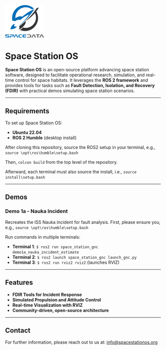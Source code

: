 <img src="assets/logo/spacedata_logo.png" alt="Space Station OS Logo" width="25%" />

# Space Station OS

**Space Station OS** is an open-source platform advancing space station software, designed to facilitate operational research, simulation, and real-time control for space habitats. It leverages the **ROS 2 framework** and provides tools for tasks such as **Fault Detection, Isolation, and Recovery (FDIR)** with practical demos simulating space station scenarios.

---

## Requirements

To set up Space Station OS:
- **Ubuntu 22.04**
- **ROS 2 Humble** (desktop install)

After cloning this repository, source the ROS2 setup in your terminal, e.g., 
`source \opt\ros\humble\setup.bash`

Then, `colcon build` from the top level of the repository. 

Afterward, each terminal must also source the install, i.e., `source install\setup.bash`


---

## Demos

### Demo 1a - Nauka Incident

Recreates the ISS Nauka incident for fault analysis. First, please ensure you, e.g., `source \opt\ros\humble\setup.bash`

Run commands in multiple terminals:

- **Terminal 1**: `$ ros2 run space_station_gnc demo1a_nauka_incident_estimate`
- **Terminal 2**: `$ ros2 launch space_station_gnc launch_gnc.py`
- **Terminal 3**: `$ ros2 run rviz2 rviz2` (launches RVIZ)

---

## Features

- **FDIR Tools for Incident Response**
- **Simulated Propulsion and Attitude Control**
- **Real-time Visualization with RVIZ**
- **Community-driven, open-source architecture**

---

## Contact

For further information, please reach out to us at: [info@spacestationos.org](mailto:info@spacestationos.org)
